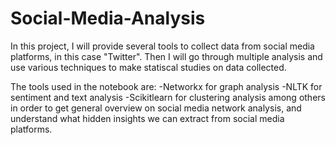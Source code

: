 # Social-Media-Analysis

In this project, I will provide several tools to collect data from social media platforms, in this case "Twitter".
Then I will go through multiple analysis and use various techniques to make statiscal studies on data collected.

The tools used in the notebook are:
-Networkx for graph analysis 
-NLTK for sentiment and text analysis
-Scikitlearn for clustering analysis 
among others in order to get general overview on social media network analysis,
and understand what hidden insights we can extract from social media platforms.
